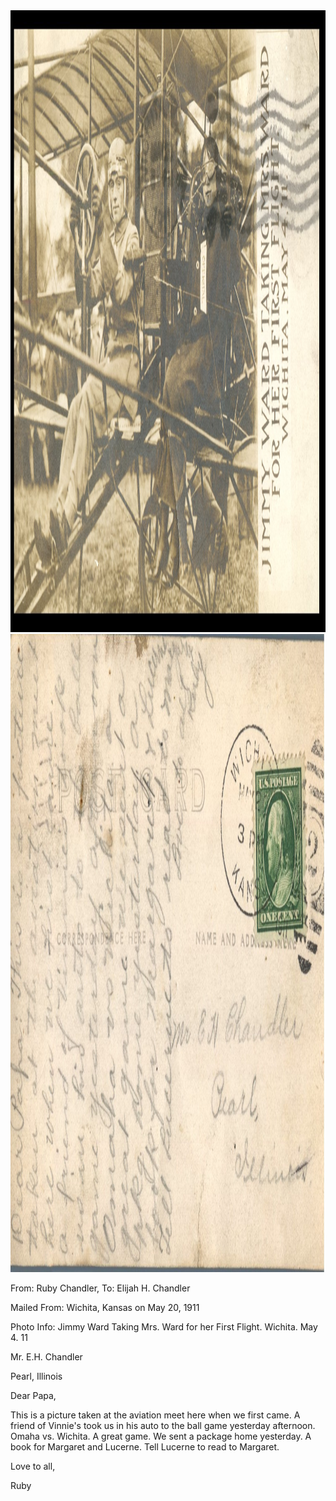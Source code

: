 <html><body><a href="/wp-content/uploads/2014/04/postcard-2014-20140430_17521016_0140.jpg"><img class="alignnone size-full wp-image-466" src="/wp-content/uploads/2014/04/postcard-2014-20140430_17521016_0140.jpg" alt="postcard-2014-20140430_17521016_0140" width="1529" height="995"></a> <a href="/wp-content/uploads/2014/04/postcard-2014-20140430_17534224_0143.jpg"><img class="alignnone size-full wp-image-467" src="/wp-content/uploads/2014/04/postcard-2014-20140430_17534224_0143.jpg" alt="postcard-2014-20140430_17534224_0143" width="1507" height="1021"></a>



From: Ruby Chandler, To: Elijah H. Chandler

Mailed From: Wichita, Kansas on May 20, 1911

Photo Info: Jimmy Ward Taking Mrs. Ward for her First Flight. Wichita. May 4. 11



Mr. E.H. Chandler

Pearl, Illinois



Dear Papa,

This is a picture taken at the aviation meet here when we first came. A friend of Vinnie's took us in his auto to the ball game yesterday afternoon. Omaha vs. Wichita. A great game. We sent a package home yesterday. A book for Margaret and Lucerne. Tell Lucerne to read to Margaret.

Love to all,

Ruby</body></html>
